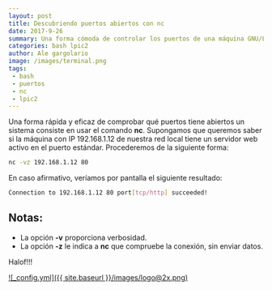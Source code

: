 ```yaml
---
layout: post
title: Descubriendo puertos abiertos con nc
date: 2017-9-26
summary: Una forma cómoda de controlar los puertos de una máquina GNU/Linux
categories: bash lpic2
author: Ale gargolario
image: /images/terminal.png
tags:
 - bash
 - puertos
 - nc
 - lpic2
---
```

Una forma rápida y eficaz de comprobar qué puertos tiene abiertos un sistema consiste en usar el comando **nc**.
Supongamos que queremos saber si la máquina con IP 192.168.1.12 de nuestra red local tiene un servidor web activo
en el puerto estándar. Procederemos de la siguiente forma:

``` bash
nc -vz 192.168.1.12 80
```
En caso afirmativo, veríamos por pantalla el siguiente resultado:

``` bash
Connection to 192.168.1.12 80 port[tcp/http] succeeded!
```

## Notas:
+ La opción **-v** proporciona verbosidad.
+ La opción **-z** le indica a **nc** que compruebe la conexión, sin enviar datos.

Halof!!!

[![_config.yml]({{ site.baseurl }}/images/logo@2x.png)](https://www.lpi.org)
